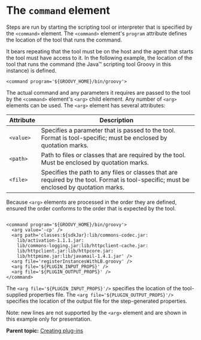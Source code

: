 # The `command` element

Steps are run by starting the scripting tool or interpreter that is specified by the `<command>` element. The `<command>` element's `program` attribute defines the location of the tool that runs the command.

It bears repeating that the tool must be on the host and the agent that starts the tool must have access to it. In the following example, the location of the tool that runs the command \(the Java™ scripting tool Groovy in this instance\) is defined.

```
<command program='${GROOVY_HOME}/bin/groovy'>

```

The actual command and any parameters it requires are passed to the tool by the `<command>` element's `<arg>` child element. Any number of `<arg>` elements can be used. The `<arg>` element has several attributes:

|Attribute|Description|
|---------|-----------|
|`<value>` |Specifies a parameter that is passed to the tool. Format is tool-specific; must be enclosed by quotation marks.|
|`<path>` |Path to files or classes that are required by the tool. Must be enclosed by quotation marks.|
|`<file>` |Specifies the path to any files or classes that are required by the tool. Format is tool-specific; must be enclosed by quotation marks.|

Because `<arg>` elements are processed in the order they are defined, ensured the order conforms to the order that is expected by the tool.

```

<command program='${GROOVY_HOME}/bin/groovy'>
  <arg value='-cp' />
  <arg path='classes:${sdkJar}:lib/commons-codec.jar:
    lib/activation-1.1.1.jar:
    lib/commons-logging.jar:lib/httpclient-cache.jar:
    lib/httpclient.jar:lib/httpcore.jar:
    lib/httpmime.jar:lib/javamail-1.4.1.jar' />
  <arg file='registerInstancesWithLB.groovy' />
  <arg file='${PLUGIN_INPUT_PROPS}' />
  <arg file='${PLUGIN_OUTPUT_PROPS}' />
</command>

```

The `<arg file='${PLUGIN_INPUT_PROPS}'/>` specifies the location of the tool-supplied properties file. The `<arg file='${PLUGIN_OUTPUT_PROPS}'/>` specifies the location of the output file for the step-generated properties.

Note: new lines are not supported by the `<arg>` element and are shown in this example only for presentation.

**Parent topic:** [Creating plug-ins](../../com.udeploy.reference.doc/topics/reference_plugins_create.md)

